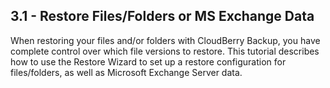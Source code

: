## 3.1 - Restore Files/Folders or MS Exchange Data

When restoring your files and/or folders with CloudBerry Backup, you have complete control over which file versions to restore. This tutorial describes how to use the Restore Wizard to set up a restore configuration for files/folders, as well as Microsoft Exchange Server data.



